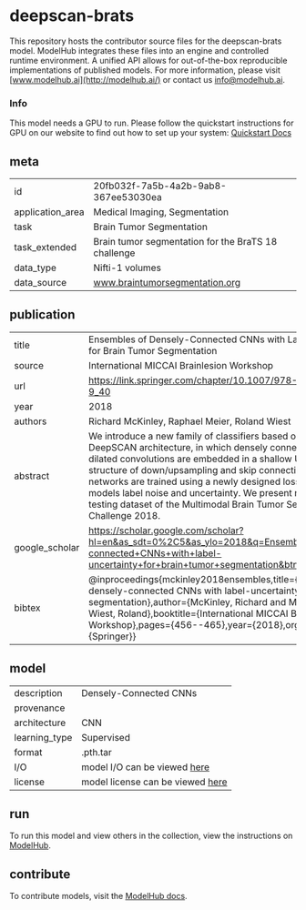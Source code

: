 # deepscan-brats
This repository hosts the contributor source files for the deepscan-brats model. ModelHub integrates these files into an engine and controlled runtime environment. A unified API allows for out-of-the-box reproducible implementations of published models. For more information, please visit [www.modelhub.ai](http://modelhub.ai/) or contact us [info@modelhub.ai](mailto:info@modelhub.ai).

### Info 
This model needs a GPU to run. Please follow the quickstart instructions for GPU on our website to find out how to set up your system: [Quickstart Docs](https://modelhub.readthedocs.io/en/latest/quickstart.html)

## meta
| | |
|-|-|
| id | 20fb032f-7a5b-4a2b-9ab8-367ee53030ea | 
| application_area | Medical Imaging, Segmentation | 
| task | Brain Tumor Segmentation | 
| task_extended | Brain tumor segmentation for the BraTS 18 challenge | 
| data_type | Nifti-1 volumes | 
| data_source | www.braintumorsegmentation.org | 
## publication
| | |
|-|-|
| title | Ensembles of Densely-Connected CNNs with Label-Uncertainty for Brain Tumor Segmentation | 
| source | International MICCAI Brainlesion Workshop | 
| url | https://link.springer.com/chapter/10.1007/978-3-030-11726-9_40 | 
| year | 2018 | 
| authors | Richard McKinley, Raphael Meier, Roland Wiest | 
| abstract | We introduce a new family of classifiers based on our previous DeepSCAN architecture, in which densely connected blocks of dilated convolutions are embedded in a shallow U-net-style structure of down/upsampling and skip connections. These networks are trained using a newly designed loss function which models label noise and uncertainty. We present results on the testing dataset of the Multimodal Brain Tumor Segmentation Challenge 2018. | 
| google_scholar | https://scholar.google.com/scholar?hl=en&as_sdt=0%2C5&as_ylo=2018&q=Ensembles+of+densely-connected+CNNs+with+label-uncertainty+for+brain+tumor+segmentation&btnG= | 
| bibtex | @inproceedings{mckinley2018ensembles,title={Ensembles of densely-connected CNNs with label-uncertainty for brain tumor segmentation},author={McKinley, Richard and Meier, Raphael and Wiest, Roland},booktitle={International MICCAI Brainlesion Workshop},pages={456--465},year={2018},organization={Springer}} | 
## model
| | |
|-|-|
| description | Densely-Connected CNNs | 
| provenance |  | 
| architecture | CNN | 
| learning_type | Supervised | 
| format | .pth.tar | 
| I/O | model I/O can be viewed [here](contrib_src/model/config.json) | 
| license | model license can be viewed [here](contrib_src/license/model) | 
## run
To run this model and view others in the collection, view the instructions on [ModelHub](http://app.modelhub.ai/).
## contribute
To contribute models, visit the [ModelHub docs](https://modelhub.readthedocs.io/en/latest/).
